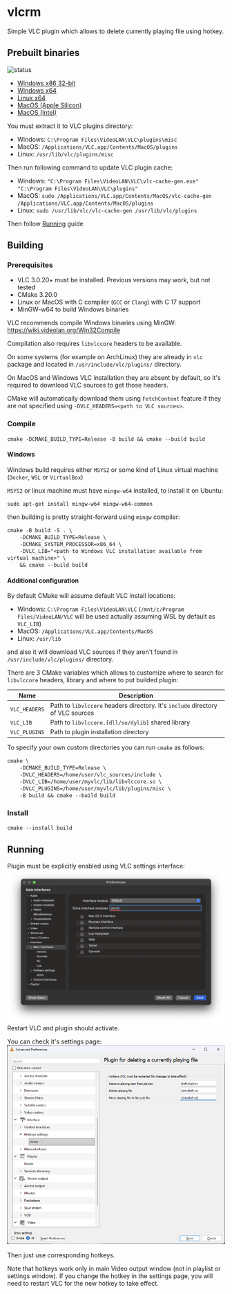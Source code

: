 # vlcrm

Simple VLC plugin which allows to delete currently playing file using hotkey.

## Prebuilt binaries

![status](https://github.com/acc15/vlcrm/actions/workflows/build.yml/badge.svg)

* [Windows x86 32-bit](https://github.com/acc15/vlcrm/releases/download/v1.1.0/vlcrm_win32.zip)
* [Windows x64](https://github.com/acc15/vlcrm/releases/download/v1.1.0/vlcrm_win64.zip)
* [Linux x64](https://github.com/acc15/vlcrm/releases/download/v1.1.0/vlcrm_linux.zip)
* [MacOS (Apple Silicon)](https://github.com/acc15/vlcrm/releases/download/v1.1.0/vlcrm_macos_arm64.zip)
* [MacOS (Intel)](https://github.com/acc15/vlcrm/releases/download/v1.1.0/vlcrm_macos_intel64.zip)

You must extract it to VLC plugins directory:

* Windows: `C:\Program Files\VideoLAN\VLC\plugins\misc`
* MacOS: `/Applications/VLC.app/Contents/MacOS/plugins`
* Linux: `/usr/lib/vlc/plugins/misc`

Then run following command to update VLC plugin cache:

* Windows: `"C:\Program Files\VideoLAN\VLC\vlc-cache-gen.exe" "C:\Program Files\VideoLAN\VLC\plugins"`
* MacOS: `sudo /Applications/VLC.app/Contents/MacOS/vlc-cache-gen /Applications/VLC.app/Contents/MacOS/plugins`
* Linux: `sudo /usr/lib/vlc/vlc-cache-gen /usr/lib/vlc/plugins`

Then follow [Running](#running) guide

## Building

### Prerequisites

* VLC 3.0.20+ must be installed. Previous versions may work, but not tested
* CMake 3.20.0
* Linux or MacOS with C compiler (`GCC` or `Clang`) with C 17 support
* MinGW-w64 to build Windows binaries

VLC recommends compile Windows binaries using MinGW: https://wiki.videolan.org/Win32Compile

Compilation also requires `libvlccore` headers to be available.

On some systems (for example on ArchLinux) they are already in `vlc` package 
and located in `/usr/include/vlc/plugins/` directory.

On MacOS and Windows VLC installation they are absent by default, so it's required to download VLC sources to get those headers.

CMake will automatically download them using `FetchContent` feature if they are not specified using `-DVLC_HEADERS=<path to VLC sources>`.

### Compile

    cmake -DCMAKE_BUILD_TYPE=Release -B build && cmake --build build

#### Windows

Windows build requires either `MSYS2` or some kind of Linux virtual machine (`Docker`, `WSL` or `VirtualBox`)

`MSYS2` or linux machine must have `mingw-w64` installed, to install it on Ubuntu:

    sudo apt-get install mingw-w64 mingw-w64-common

then building is pretty straight-forward using `mingw` compiler:

    cmake -B build -S . \
        -DCMAKE_BUILD_TYPE=Release \
        -DCMAKE_SYSTEM_PROCESSOR=x86_64 \
        -DVLC_LIB="<path to Windows VLC installation available from virtual machine>" \
        && cmake --build build

#### Additional configuration

By default CMake will assume default VLC install locations:

* Windows: `C:\Program Files\VideoLAN\VLC` (`/mnt/c/Program Files/VideoLAN/VLC` will be used actually assuming WSL by default as `VLC_LIB`)
* MacOS: `/Applications/VLC.app/Contents/MacOS`
* Linux: `/usr/lib`

and also it will download VLC sources if they aren't found in `/usr/include/vlc/plugins/` directory. 

There are 3 CMake variables which allows to customize where to search for `libvlccore` headers, library and where to put builded plugin:

| Name          | Description                                                                     |
| ------------- | ------------------------------------------------------------------------------- |
| `VLC_HEADERS` | Path to `libvlccore` headers directory. It's `include` directory of VLC sources |
| `VLC_LIB`     | Path to `libvlccore.[dll/so/dylib]` shared library                              |
| `VLC_PLUGINS` | Path to plugin installation directory                                           |

To specify your own custom directories you can run `cmake` as follows:

    cmake \
        -DCMAKE_BUILD_TYPE=Release \
        -DVLC_HEADERS=/home/user/vlc_sources/include \
        -DVLC_LIB=/home/user/myvlc/lib/libvlccore.so \
        -DVLC_PLUGINS=/home/user/myvlc/lib/plugins/misc \
        -B build && cmake --build build

### Install

    cmake --install build

## Running

Plugin must be explicitly enabled using VLC settings interface:
![enable_vlcrm](images/enable_vlcrm.png)
Restart VLC and plugin should activate. 

You can check it's settings page:
![vlcrm_settings](images/vlcrm_settings.png)

Then just use corresponding hotkeys. 

Note that hotkeys work only in main Video output window (not in playlist or settings window).
If you change the hotkey in the settings page, you will need to restart VLC for the new hotkey to take effect.
